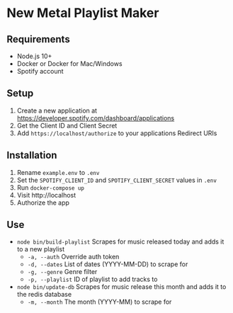 # New Metal Playlist Maker

## Requirements
- Node.js 10+
- Docker or Docker for Mac/Windows
- Spotify account

## Setup
1. Create a new application at https://developer.spotify.com/dashboard/applications
1. Get the Client ID and Client Secret
1. Add `https://localhost/authorize` to your applications Redirect URIs

## Installation
1. Rename `example.env` to `.env`
1. Set the `SPOTIFY_CLIENT_ID` and `SPOTIFY_CLIENT_SECRET` values in `.env`
1. Run `docker-compose up`
1. Visit http://localhost
1. Authorize the app

## Use
- `node bin/build-playlist` Scrapes for music released today and adds it to a new playlist
  - `-a, --auth` Override auth token
  - `-d, --dates` List of dates (YYYY-MM-DD) to scrape for
  - `-g, --genre` Genre filter
  - `-p, --playlist` ID of playlist to add tracks to
- `node bin/update-db` Scrapes for music release this month and adds it to the redis database
  - `-m, --month` The month (YYYY-MM) to scrape for

